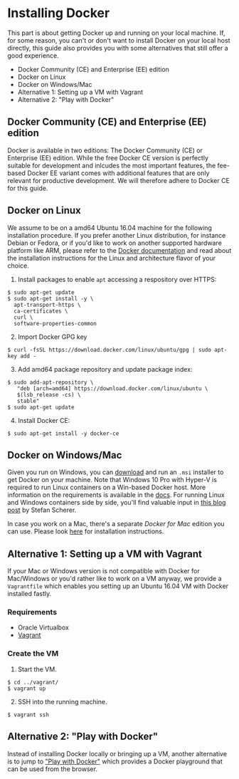 # Installing Docker

This part is about getting Docker up and running on your local machine. If, for some reason, you can't or don't want to install Docker on your local host directly, this guide also provides you with some alternatives that still offer a good experience.  

 - Docker Community (CE) and Enterprise (EE) edition
 - Docker on Linux
 - Docker on Windows/Mac
 - Alternative 1: Setting up a VM with Vagrant
 - Alternative 2: "Play with Docker"


## Docker Community (CE) and Enterprise (EE) edition

Docker is available in two editions: The Docker Community (CE) or Enterprise (EE) edition. While the free Docker CE version is perfectly suitable for development and inlcudes the most important features, the fee-based Docker EE variant comes with additional features that are only relevant for productive development. We will therefore adhere to Docker CE for this guide.

## Docker on Linux

We assume to be on a amd64 Ubuntu 16.04 machine for the following installation procedure. If you prefer another Linux distribution, for instance Debian or Fedora, or if you'd like to work on another supported hardware platform like ARM, please refer to the [Docker documentation](https://docs.docker.com/engine/installation/linux/docker-ce) and read about the installation instructions for the Linux and architecture flavor of your choice.  

 1) Install packages to enable `apt` accessing a respository over HTTPS:

 ```
 $ sudo apt-get update
 $ sudo apt-get install -y \
   apt-transport-https \
   ca-certificates \
   curl \
   software-properties-common
 ```

 2) Import Docker GPG key

 ```
 $ curl -fsSL https://download.docker.com/linux/ubuntu/gpg | sudo apt-key add -
 ```

3) Add amd64 package repository and update package index:

```
$ sudo add-apt-repository \
   "deb [arch=amd64] https://download.docker.com/linux/ubuntu \
   $(lsb_release -cs) \
   stable"
$ sudo apt-get update   
```

4) Install Docker CE:

```
$ sudo apt-get install -y docker-ce
```

## Docker on Windows/Mac

Given you run on Windows, you can [download](https://docs.docker.com/docker-for-windows/install/) and run an `.msi` installer to get Docker on your machine. Note that Windows 10 Pro with Hyper-V is required to run Linux containers on a Win-based Docker host. More information on the requirements is available in the [docs](https://docs.docker.com/docker-for-windows/install/). For running Linux and Windows containers side by side, you'll find valuable input in [this blog post](https://stefanscherer.github.io/run-linux-and-windows-containers-on-windows-10/) by Stefan Scherer.  

In case you work on a Mac, there's a separate _Docker for Mac_ edition you can use. Please look [here](https://docs.docker.com/docker-for-mac/install/) for installation instructions.

## Alternative 1: Setting up a VM with Vagrant

If your Mac or Windows version is not compatible with Docker for Mac/Windows or you'd rather like to work on a VM anyway, we provide a `Vagrantfile` which enables you setting up an Ubuntu 16.04 VM with Docker installed fastly.

### Requirements

 - Oracle Virtualbox
 - [Vagrant](https://www.vagrantup.com/)

### Create the VM

1) Start the VM.

```
$ cd ../vagrant/
$ vagrant up
```

2) SSH into the running machine.

```
$ vagrant ssh
```

## Alternative 2: "Play with Docker"

Instead of installing Docker locally or bringing up a VM, another alternative is to jump to ["Play with Docker"](https://labs.play-with-docker.com/) which provides a Docker playground that can be used from the browser. 
